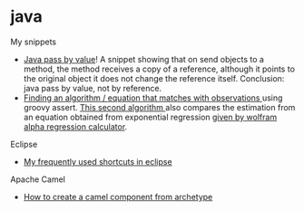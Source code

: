 # java

My snippets

* [Java pass by value](http://groovyconsole.appspot.com/script/5150188356239360)! A snippet showing that on send objects to a method, the method receives a copy of a reference, although it points to the original object it does not change the reference itself. Conclusion: java pass by value, not by reference.
* [Finding an algorithm / equation that matches with observations ](http://groovyconsole.appspot.com/script/5203477827420160)using groovy assert. [This second algorithm ](http://groovyconsole.appspot.com/script/5097740564430848)also compares the estimation from an equation obtained from exponential regression [given by wolfram alpha regression calculator](https://www.wolframalpha.com/widgets/view.jsp?id=a96a9e81ac4bbb54f8002bb61b8d3472).

Eclipse

* [My frequently used shortcuts in eclipse](https://gist.github.com/cleberjamaral/1049946bc9142283c5d66fa137505fa7)

Apache Camel

* [How to create a camel component from archetype](https://gist.github.com/cleberjamaral/2914b691085cfaa6a163b7ba39d75af8)

